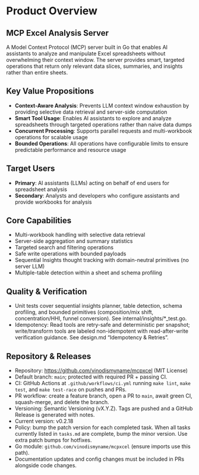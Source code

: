 # Product Overview

## MCP Excel Analysis Server

A Model Context Protocol (MCP) server built in Go that enables AI assistants to analyze and manipulate Excel spreadsheets without overwhelming their context window. The server provides smart, targeted operations that return only relevant data slices, summaries, and insights rather than entire sheets.

## Key Value Propositions

- **Context-Aware Analysis**: Prevents LLM context window exhaustion by providing selective data retrieval and server-side computation
- **Smart Tool Usage**: Enables AI assistants to explore and analyze spreadsheets through targeted operations rather than naive data dumps  
- **Concurrent Processing**: Supports parallel requests and multi-workbook operations for scalable usage
- **Bounded Operations**: All operations have configurable limits to ensure predictable performance and resource usage

## Target Users

- **Primary**: AI assistants (LLMs) acting on behalf of end users for spreadsheet analysis
- **Secondary**: Analysts and developers who configure assistants and provide workbooks for analysis

## Core Capabilities

- Multi-workbook handling with selective data retrieval
- Server-side aggregation and summary statistics
- Targeted search and filtering operations
- Safe write operations with bounded payloads
- Sequential Insights thought tracking with domain-neutral primitives (no server LLM)
- Multiple-table detection within a sheet and schema profiling

## Quality & Verification

- Unit tests cover sequential insights planner, table detection, schema profiling, and bounded primitives (composition/mix shift, concentration/HHI, funnel conversion). See internal/insights/*_test.go.
- Idempotency: Read tools are retry-safe and deterministic per snapshot; write/transform tools are labeled non-idempotent with read-after-write verification guidance. See design.md “Idempotency & Retries”.

## Repository & Releases

- Repository: https://github.com/vinodismyname/mcpxcel (MIT License)
- Default branch: `main`; protected with required PR + passing CI.
- CI: GitHub Actions at `.github/workflows/ci.yml` running `make lint`, `make test`, and `make test-race` on pushes and PRs.
- PR workflow: create a feature branch, open a PR to `main`, await green CI, squash-merge, and delete the branch.
- Versioning: Semantic Versioning (vX.Y.Z). Tags are pushed and a GitHub Release is generated with notes.
- Current version: v0.2.18
- Policy: bump the patch version for each completed task. When all tasks currently listed in `tasks.md` are complete, bump the minor version. Use extra patch bumps for hotfixes.
- Go module: `github.com/vinodismyname/mcpxcel` (ensure imports use this path).
- Documentation updates and config changes must be included in PRs alongside code changes.
